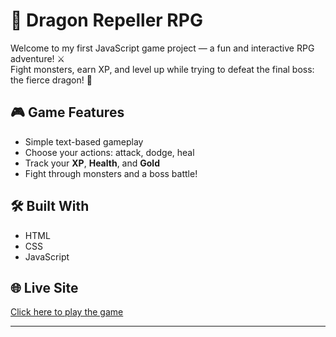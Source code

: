 # 🐉 Dragon Repeller RPG

Welcome to my first JavaScript game project — a fun and interactive RPG adventure! ⚔️  
Fight monsters, earn XP, and level up while trying to defeat the final boss: the fierce dragon! 🐲

## 🎮 Game Features

- Simple text-based gameplay
- Choose your actions: attack, dodge, heal
- Track your **XP**, **Health**, and **Gold**
- Fight through monsters and a boss battle!

## 🛠️ Built With

- HTML  
- CSS  
- JavaScript  

## 🌐 Live Site
[Click here to play the game](https://rid-28.github.io/DragonRepeller-RPG/)

---
